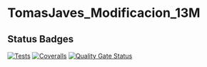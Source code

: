 # TomasJaves_Modificacion_13M

## Status Badges
[![Tests](https://github.com/alu0101515458/TomasJaves_Modificacion_13M/actions/workflows/node.js.yml/badge.svg)](https://github.com/alu0101515458/TomasJaves_Modificacion_13M/actions/workflows/node.js.yml)
[![Coveralls](https://github.com/alu0101515458/TomasJaves_Modificacion_13M/actions/workflows/coveralls.yml/badge.svg)](https://github.com/alu0101515458/TomasJaves_Modificacion_13M/actions/workflows/coveralls.yml)
[![Quality Gate Status](https://sonarcloud.io/api/project_badges/measure?project=ULL-ESIT-INF-DSI-2324_TomasJaves_Modificacion_13.03&metric=alert_status)](https://sonarcloud.io/summary/new_code?id=ULL-ESIT-INF-DSI-2324_TomasJaves_Modificacion_13.03)